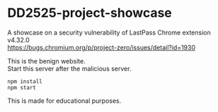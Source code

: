 # DD2525-project-showcase
A showcase on a security vulnerability of LastPass Chrome extension v4.32.0  
https://bugs.chromium.org/p/project-zero/issues/detail?id=1930

This is the benign website.  
Start this server after the malicious server.

`npm install`  
`npm start`

This is made for educational purposes.